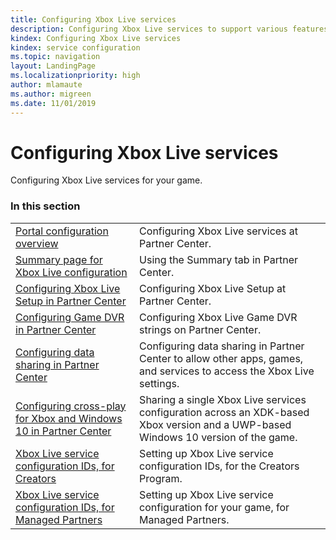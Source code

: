 ```yaml
---
title: Configuring Xbox Live services
description: Configuring Xbox Live services to support various features for your game.
kindex: Configuring Xbox Live services
kindex: service configuration
ms.topic: navigation
layout: LandingPage
ms.localizationpriority: high
author: mlamaute
ms.author: migreen
ms.date: 11/01/2019
---
```


# Configuring Xbox Live services

Configuring Xbox Live services for your game.


### In this section

|     |     |
| --- | --- |
| [Portal configuration overview](live-portal-config-overview.md) | Configuring Xbox Live services at Partner Center. |
| [Summary page for Xbox Live configuration](live-portal-summary-tab.md) | Using the Summary tab in Partner Center. |
| [Configuring Xbox Live Setup in Partner Center](live-config-xbl-setup.md) | Configuring Xbox Live Setup at Partner Center. |
| [Configuring Game DVR in Partner Center](live-game-dvr.md) | Configuring Xbox Live Game DVR strings on Partner Center. |
| [Configuring data sharing in Partner Center](live-data-sharing-udc.md) | Configuring data sharing in Partner Center to allow other apps, games, and services to access the Xbox Live settings. |
| [Configuring cross-play for Xbox and Windows 10 in Partner Center](live-config-cross-play-xbox-win10.md) | Sharing a single Xbox Live services configuration across an XDK-based Xbox version and a UWP-based Windows 10 version of the game. |
| [Xbox Live service configuration IDs, for Creators](live-service-config-ids-creators.md) | Setting up Xbox Live service configuration IDs, for the Creators Program. |
| [Xbox Live service configuration IDs, for Managed Partners](live-service-config-ids-mp.md) | Setting up Xbox Live service configuration for your game, for Managed Partners. |
